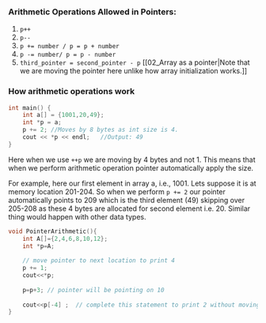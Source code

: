 ### Arithmetic Operations Allowed in Pointers:
1. `p++`
2. `p--`
3. `p += number / p = p + number`
4. `p -= number/ p = p - number`
5. `third_pointer = second_pointer - p`
[[02_Array as a pointer|Note that we are moving the pointer here unlike how array initialization works.]]
### How arithmetic operations work
```cpp
int main() {  
    int a[] = {1001,20,49};  
    int *p = a;  
    p += 2; //Moves by 8 bytes as int size is 4.  
    cout << *p << endl;   //Output: 49
}
```

Here when we use `++p` we are moving by 4 bytes and not 1. This means that when we perform arithmetic operation pointer automatically apply the size. 

For example, here our first element in array a, i.e., 1001. Lets suppose it is at memory location 201-204. So when we perform `p += 2` our pointer automatically points to 209 which is the third element (49) skipping over 205-208 as these 4 bytes are allocated for second element i.e. 20. Similar thing would happen with other data types.

```cpp
void PointerArithmetic(){
    int A[]={2,4,6,8,10,12};
    int *p=A;
    
    // move pointer to next location to print 4
    p += 1;
    cout<<*p;
    
    p=p+3; // pointer will be pointing on 10
    
    cout<<p[-4] ;  // complete this statement to print 2 without moving pointer
}
```
